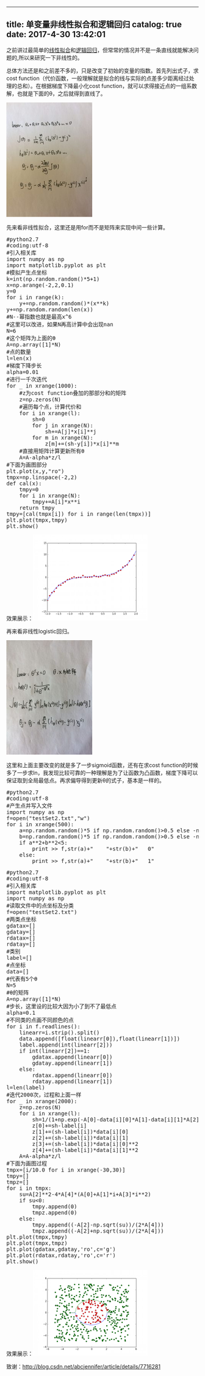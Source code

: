 
---
title: 单变量非线性拟合和逻辑回归
catalog: true
date: 2017-4-30 13:42:01
---

<p style="text-align: left;">之前讲过最简单的<a href="https://ganjiacheng.cn/blog/?p=43">线性拟合</a>和<a href="https://ganjiacheng.cn/blog/?p=152">逻辑回归</a>，但常常的情况并不是一条直线就能解决问题的,所以来研究一下非线性的。<!--more--></p>
<p style="text-align: left;">总体方法还是和之前差不多的，只是改变了初始的变量的指数。首先列出式子，求cost function（代价函数，一般理解就是拟合的线与实际的点差多少距离经过处理的总和）。在根据梯度下降最小化cost function，就可以求得接近点的一组系数解，也就是下面的θ，之后就得到直线了。</p>
<p style="text-align: left;"><a href="/img/uploads/2017/04/QQ图片20170430130303-e1493528641389.jpg"><img class="alignnone wp-image-266 size-medium" src="/img/uploads/2017/04/QQ图片20170430130303-e1493528641389-225x300.jpg" alt="" width="225" height="300" /></a></p>
<p style="text-align: left;">先来看非线性拟合，这里还是用for而不是矩阵来实现中间一些计算。</p>

<pre style="text-align: left;">#python2.7
#coding:utf-8
#引入相关库
import numpy as np
import matplotlib.pyplot as plt
#模拟产生点坐标
k=int(np.random.random()*5+1)
x=np.arange(-2,2,0.1)
y=0
for i in range(k):
    y+=np.random.random()*(x**k)
y+=np.random.random(len(x))
#N--幂指数也就是最高x^6
#这里可以改进，如果N再高计算中会出现nan
N=6
#这个矩阵为上面的θ
A=np.array([1]*N)
#点的数量
l=len(x)
#梯度下降步长
alpha=0.01
#进行一千次迭代
for _ in xrange(1000):
    #z为cost function叠加的那部分和的矩阵
    z=np.zeros(N)
    #遍历每个点，计算代价和
    for i in xrange(l):
        sh=0
        for j in xrange(N):
            sh+=A[j]*x[i]**j
        for m in xrange(N):
            z[m]+=(sh-y[i])*x[i]**m
    #直接用矩阵计算更新所有θ
    A=A-alpha*z/l 
#下面为画图部分
plt.plot(x,y,"ro")
tmpx=np.linspace(-2,2)
def cal(x):
    tmpy=0
    for i in xrange(N):
        tmpy+=A[i]*x**i
    return tmpy
tmpy=[cal(tmpx[i]) for i in range(len(tmpx))]
plt.plot(tmpx,tmpy)
plt.show()</pre>
<p style="text-align: left;">效果展示：<a href="/img/uploads/2017/04/figure_1-3-1.png"><img class="alignnone wp-image-268 size-medium" src="/img/uploads/2017/04/figure_1-3-1-300x225.png" alt="" width="300" height="225" /></a></p>
<p style="text-align: left;">再来看非线性logistic回归。</p>
<p style="text-align: left;"><img class="alignnone size-medium wp-image-269" src="/img/uploads/2017/04/QQ图片20170430132521-e1493529949189-225x300.jpg" alt="" width="225" height="300" /></p>
<p style="text-align: left;">这里和上面主要改变的就是多了一步sigmoid函数，还有在求cost function的时候多了一步求ln，我发现比较可靠的一种理解是为了让函数为凸函数，梯度下降可以保证取到全局最低点。再求偏导得到更新θ的式子，基本是一样的。</p>

<pre style="text-align: left;">#python2.7
#coding:utf-8
#产生点并写入文件
import numpy as np
f=open("testSet2.txt","w")
for i in xrange(500):
    a=np.random.random()*5 if np.random.random()&gt;0.5 else -np.random.random()*5
    b=np.random.random()*5 if np.random.random()&gt;0.5 else -np.random.random()*5
    if a**2+b**2&lt;5:
        print &gt;&gt; f,str(a)+"    "+str(b)+"   0"
    else:
        print &gt;&gt; f,str(a)+"    "+str(b)+"   1"</pre>
<pre style="text-align: left;">#python2.7
#coding:utf-8
#引入相关库
import matplotlib.pyplot as plt
import numpy as np
#读取文件中的点坐标及分类
f=open("testSet2.txt")
#两类点坐标
gdatax=[]
gdatay=[]
rdatax=[]
rdatay=[]
#类别
label=[]
#点坐标
data=[]
#代表有5个θ
N=5
#θ的矩阵
A=np.array([1]*N)
#步长，这里设的比较大因为小了到不了最低点
alpha=0.1
#不同类的点画不同颜色的点
for i in f.readlines():
    linearr=i.strip().split()
    data.append([float(linearr[0]),float(linearr[1])])
    label.append(int(linearr[2]))
    if int(linearr[2])==1:
        gdatax.append(linearr[0])
        gdatay.append(linearr[1])
    else:
        rdatax.append(linearr[0])
        rdatay.append(linearr[1])
l=len(label)
#迭代2000次，过程和上面一样
for _ in xrange(2000):
    z=np.zeros(N)
    for i in xrange(l):
        sh=1/(1+np.exp(-A[0]-data[i][0]*A[1]-data[i][1]*A[2]-A[3]*data[i][0]**2-A[4]*data[i][1]**2))
        z[0]+=sh-label[i]
        z[1]+=(sh-label[i])*data[i][0]
        z[2]+=(sh-label[i])*data[i][1]
        z[3]+=(sh-label[i])*data[i][0]**2
        z[4]+=(sh-label[i])*data[i][1]**2
    A=A-alpha*z/l
#下面为画图过程
tmpx=[i/10.0 for i in xrange(-30,30)]
tmpy=[]
tmpz=[]
for i in tmpx:
    su=A[2]**2-4*A[4]*(A[0]+A[1]*i+A[3]*i**2)
    if su&lt;0:
        tmpy.append(0)
        tmpz.append(0)
    else:
        tmpy.append((-A[2]-np.sqrt(su))/(2*A[4]))
        tmpz.append((-A[2]+np.sqrt(su))/(2*A[4]))
plt.plot(tmpx,tmpy)
plt.plot(tmpx,tmpz)
plt.plot(gdatax,gdatay,'ro',c='g')
plt.plot(rdatax,rdatay,'ro',c='r')
plt.show()</pre>
效果展示：<a href="/img/uploads/2017/04/figure_1-2.png"><img class="alignnone wp-image-270 size-medium" src="/img/uploads/2017/04/figure_1-2-300x225.png" alt="" width="300" height="225" /></a>

致谢：<a href="http://blog.csdn.net/abcjennifer/article/details/7716281">http://blog.csdn.net/abcjennifer/article/details/7716281</a>
